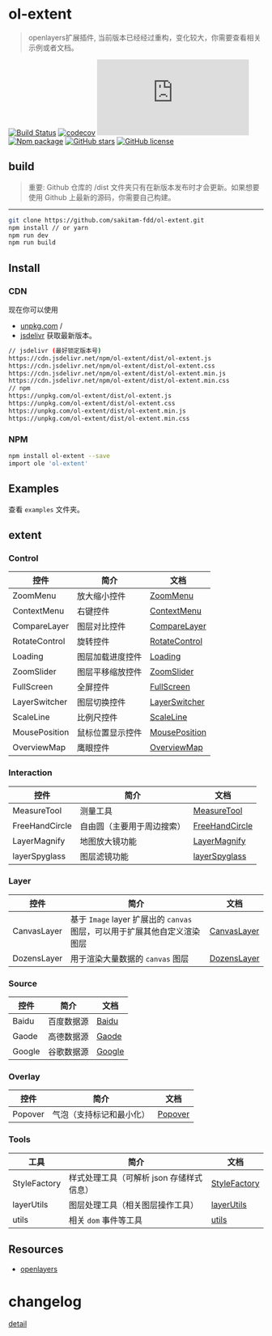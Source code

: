 # ol-extent

> openlayers扩展插件, 当前版本已经经过重构，变化较大，你需要查看相关示例或者文档。

[![Build Status](https://travis-ci.org/sakitam-fdd/ol-extent.svg?branch=master)](https://www.travis-ci.org/sakitam-fdd/ol-extent)
[![codecov](https://codecov.io/gh/sakitam-fdd/ol-extent/branch/master/graph/badge.svg)](https://codecov.io/gh/sakitam-fdd/ol-extent)
![JS gzip size](http://img.badgesize.io/https://unpkg.com/ol-extent/dist/ol-extent.js?compression=gzip&label=gzip%20size:%20JS)
[![Npm package](https://img.shields.io/npm/v/ol-extent.svg)](https://www.npmjs.org/package/ol-extent)
[![GitHub stars](https://img.shields.io/github/stars/sakitam-fdd/ol-extent.svg)](https://github.com/sakitam-fdd/ol-extent/stargazers)
[![GitHub license](https://img.shields.io/badge/license-MIT-blue.svg)](https://raw.githubusercontent.com/sakitam-fdd/ol-extent/master/LICENSE)

## build

> 重要: Github 仓库的 /dist 文件夹只有在新版本发布时才会更新。如果想要使用 Github 上最新的源码，你需要自己构建。

---

```bash
git clone https://github.com/sakitam-fdd/ol-extent.git
npm install // or yarn
npm run dev
npm run build
```

## Install

### CDN

现在你可以使用 
* [unpkg.com](https://unpkg.com/ol-extent/dist/ol-extent.js) / 
* [jsdelivr](https://cdn.jsdelivr.net/npm/ol-extent/dist/ol-extent.js) 
获取最新版本。

```bash
// jsdelivr (最好锁定版本号)
https://cdn.jsdelivr.net/npm/ol-extent/dist/ol-extent.js
https://cdn.jsdelivr.net/npm/ol-extent/dist/ol-extent.css
https://cdn.jsdelivr.net/npm/ol-extent/dist/ol-extent.min.js
https://cdn.jsdelivr.net/npm/ol-extent/dist/ol-extent.min.css
// npm
https://unpkg.com/ol-extent/dist/ol-extent.js
https://unpkg.com/ol-extent/dist/ol-extent.css
https://unpkg.com/ol-extent/dist/ol-extent.min.js
https://unpkg.com/ol-extent/dist/ol-extent.min.css
```

### NPM

```bash
npm install ol-extent --save
import ole 'ol-extent'
```

## Examples

查看 `examples` 文件夹。

## extent

### Control

| 控件 | 简介 | 文档 |
| --- | --- | --- |
| ZoomMenu | 放大缩小控件 | [ZoomMenu]() |
| ContextMenu | 右键控件 | [ContextMenu]() |
| CompareLayer | 图层对比控件 | [CompareLayer]() |
| RotateControl | 旋转控件 | [RotateControl]() |
| Loading | 图层加载进度控件 | [Loading]() |
| ZoomSlider | 图层平移缩放控件 | [ZoomSlider]() |
| FullScreen | 全屏控件 | [FullScreen]() |
| LayerSwitcher | 图层切换控件 | [LayerSwitcher]() |
| ScaleLine | 比例尺控件 | [ScaleLine]() |
| MousePosition | 鼠标位置显示控件 | [MousePosition]() |
| OverviewMap | 鹰眼控件 | [OverviewMap]() |

### Interaction

| 控件 | 简介 | 文档 |
| --- | --- | --- |
| MeasureTool | 测量工具 | [MeasureTool]() |
| FreeHandCircle | 自由圆（主要用于周边搜索） | [FreeHandCircle]() |
| LayerMagnify | 地图放大镜功能 | [LayerMagnify]() |
| layerSpyglass | 图层滤镜功能 | [layerSpyglass]() |

### Layer

| 控件 | 简介 | 文档 |
| --- | --- | --- |
| CanvasLayer | 基于 `Image` layer 扩展出的 `canvas` 图层，可以用于扩展其他自定义渲染图层 | [CanvasLayer]() |
| DozensLayer | 用于渲染大量数据的 `canvas` 图层 | [DozensLayer]() |

### Source

| 控件 | 简介 | 文档 |
| --- | --- | --- |
| Baidu | 百度数据源 | [Baidu]() |
| Gaode | 高德数据源 | [Gaode]() |
| Google | 谷歌数据源 | [Google]() |

### Overlay

| 控件 | 简介 | 文档 |
| --- | --- | --- |
| Popover | 气泡（支持标记和最小化） | [Popover]() |

### Tools

| 工具 | 简介 | 文档 |
| --- | --- | --- |
| StyleFactory | 样式处理工具（可解析 json 存储样式信息） | [StyleFactory]() |
| layerUtils | 图层处理工具（相关图层操作工具） | [layerUtils]() |
| utils | 相关  `dom` 事件等工具 | [utils]() |

## Resources

* [openlayers](https://github.com/openlayers/openlayers)

# changelog

[detail](./CHANGELOG.md)
